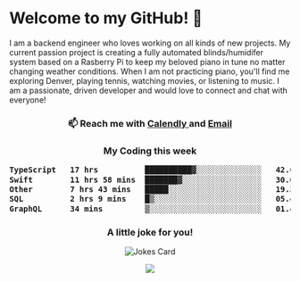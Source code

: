 <h1> Welcome to my GitHub! 👋 </h1>


  I am a backend engineer who loves working on all kinds of new projects. My current passion project is creating a fully automated blinds/humidifer system based on a Rasberry Pi to keep my beloved piano in tune no matter changing weather conditions. When I am not practicing piano, you'll find me exploring Denver, playing tennis, watching movies, or listening to music. I am a passionate, driven developer and would love to connect and chat with everyone!

<h3 align = "center"> 📫 Reach me with <a href = "https://calendly.com/msbrandt00/30min"> Calendly </a> and <a href="mailto:msbrandt00@gmail.com">Email</a> 
 </h3>


 
<div align = "center"
[![Anurag's GitHub stats](https://github-readme-stats.vercel.app/api?username=mbrandt00)](https://github.com/anuraghazra/github-readme-stats)
          </div>
<h3 align="center">
  My Coding this week
<!--START_SECTION:waka-->

```txt
TypeScript   17 hrs          ██████████▓░░░░░░░░░░░░░░   42.65 %
Swift        11 hrs 58 mins  ███████▓░░░░░░░░░░░░░░░░░   30.03 %
Other        7 hrs 43 mins   █████░░░░░░░░░░░░░░░░░░░░   19.38 %
SQL          2 hrs 9 mins    █▒░░░░░░░░░░░░░░░░░░░░░░░   05.42 %
GraphQL      34 mins         ▒░░░░░░░░░░░░░░░░░░░░░░░░   01.46 %
```

<!--END_SECTION:waka-->

### A little joke for you!

![Jokes Card](https://readme-jokes.vercel.app/api?hideBorder)

<a href="https://www.linkedin.com/in/mbrandt00/"><img src="https://img.shields.io/badge/linkedin-%230077B5.svg?&style=for-the-badge&logo=linkedin&logoColor=white" /></a>
